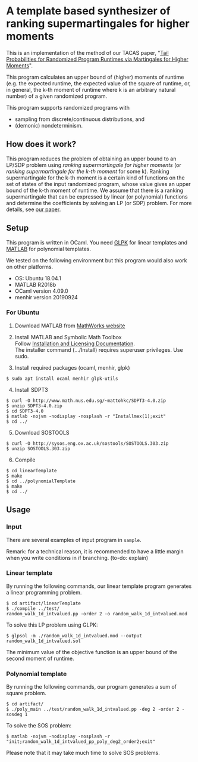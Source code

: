 # A template based synthesizer of ranking supermartingales for higher moments
This is an implementation of the method of our TACAS paper, "[Tail Probabilities for Randomized Program Runtimes via Martingales for Higher Moments](https://doi.org/10.1007/978-3-030-17465-1_8)".

This program calculates an upper bound of (higher) moments of runtime (e.g. the expected runtime, the expected value of the square of runtime, or, in general, the k-th moment of runtime where k is an arbitrary natural number) of a given randomized program.

This program supports randomized programs with
- sampling from discrete/continuous distributions, and
- (demonic) nondeterminism.

## How does it work?
This program reduces the problem of obtaining an upper bound to an LP/SDP problem using _ranking supermartingale for higher moments_ (or _ranking supermartingale for the k-th moment_ for some k).
Ranking supermartingale for the k-th moment is a certain kind of functions on the set of states of the input randomized program, whose value gives an upper bound of the k-th moment of runtime.
We assume that there is a ranking supermartingale that can be expressed by linear (or polynomial) functions and determine the coefficients by solving an LP (or SDP) problem.
For more details, see [our paper](https://doi.org/10.1007/978-3-030-17465-1_8).

## Setup
This program is written in OCaml. You need [GLPK](https://www.gnu.org/software/glpk/) for linear templates and [MATLAB](https://www.mathworks.com/products/matlab.html) for polynomial templates.

We tested on the following environment but this program would also work on other platforms.
- OS: Ubuntu 18.04.1
- MATLAB R2018b
- OCaml version 4.09.0
- menhir version 20190924

### For Ubuntu
1. Download MATLAB from [MathWorks website](https://www.mathworks.com/downloads)

2. Install MATLAB and Symbolic Math Toolbox  
Follow [Installation and Licensing
Documentation](https://jp.mathworks.com/help/install/index.html).  
The installer command (.../Install) requires superuser privileges. Use sudo.

3. Install required packages (ocaml, menhir, glpk)
``` 
$ sudo apt install ocaml menhir glpk-utils
```

4. Install SDPT3
```
$ curl -O http://www.math.nus.edu.sg/~mattohkc/SDPT3-4.0.zip
$ unzip SDPT3-4.0.zip
$ cd SDPT3-4.0
$ matlab -nojvm -nodisplay -nosplash -r "Installmex(1);exit"
$ cd ../
```

5. Download SOSTOOLS
```
$ curl -O http://sysos.eng.ox.ac.uk/sostools/SOSTOOLS.303.zip
$ unzip SOSTOOLS.303.zip
```

6. Compile
```
$ cd linearTemplate
$ make
$ cd ../polynomialTemplate
$ make
$ cd ../
```

## Usage

### Input
There are several examples of input program in `sample`.

Remark: for a technical reason, it is recommended to have a little margin when you write conditions in if branching. (to-do: explain)

### Linear template
By running the following commands, our linear template program generates a linear programming problem.
```
$ cd artifact/linearTemplate
$ ./compile ../test/
random_walk_1d_intvalued.pp -order 2 -o random_walk_1d_intvalued.mod
```
To solve this LP problem using GLPK:
```
$ glpsol -m ./random_walk_1d_intvalued.mod --output random_walk_1d_intvalued.sol
```
The minimum value of the objective function is an upper bound of the second moment of runtime.


### Polynomial template
By running the following commands, our program generates a sum of square problem.
```
$ cd artifact/
$ ./poly_main ../test/random_walk_1d_intvalued.pp -deg 2 -order 2 -sosdeg 1
```
To solve the SOS problem:
```
$ matlab -nojvm -nodisplay -nosplash -r "init;random_walk_1d_intvalued_pp_poly_deg2_order2;exit"
```
Please note that it may take much time to solve SOS problems.
